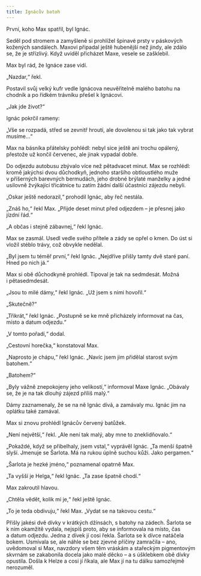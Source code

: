 ```yaml
---
title: Ignácův batoh
---
```


První, koho Max spatřil, byl Ignác.

  

Seděl pod stromem a zamyšleně si prohlížel špinavé prsty v páskových kožených sandálech. Maxovi připadal ještě hubenější než jindy, ale zdálo se, že je střízlivý. Když uviděl přicházet Maxe, vesele se zašklebil.

Max byl rád, že Ignáce zase vidí.

„Nazdar,“ řekl.

Postavil svůj velký kufr vedle Ignácova neuvěřitelně malého batohu na chodník a po řídkém trávníku přešel k Ignácovi.

„Jak jde život?“

Ignác pokrčil rameny:

„Vše se rozpadá, střed se zevnitř hroutí, ale dovolenou si tak jako tak vybrat musíme…“

Max na básníka přátelsky pohlédl: nebyl sice ještě ani trochu opálený, přestože už končil červenec, ale jinak vypadal dobře.

Do odjezdu autobusu zbývalo více než pětadvacet minut. Max se rozhlédl: kromě jakýchsi dvou důchodkyň, jednoho staršího obtloustlého muže v příšerných barevných bermudách, jeho drobné brýlaté manželky a jedné usilovně žvýkající třicátnice tu zatím žádní další účastníci zájezdu nebyli.

„Oskar ještě nedorazil,“ prohodil Ignác, aby řeč nestála.

„Znáš ho,“ řekl Max. „Přijde deset minut před odjezdem – je přesnej jako jízdní řád.“

„A občas i stejně zábavnej,“ řekl Ignác.

Max se zasmál. Usedl vedle svého přítele a zády se opřel o kmen. Do úst si vložil stéblo trávy, což obvykle nedělal.

„Byl jsem tu téměř první,“ řekl Ignác. „Nejdříve přišly tamty dvě staré paní. Hned po nich já.“

Max si obě důchodkyně prohlédl. Tipoval je tak na sedmdesát. Možná i pětasedmdesát.

„Jsou to milé dámy,“ řekl Ignác. „Už jsem s nimi hovořil.“

„Skutečně?“

„Třikrát,“ řekl Ignác. „Postupně se ke mně přicházely informovat na čas, místo a datum odjezdu.“

„V tomto pořadí,“ dodal.

„Cestovní horečka,“ konstatoval Max.

„Naprosto je chápu,“ řekl Ignác. „Navíc jsem jim přidělal starost svým batohem.“

„Batohem?“

„Byly vážně znepokojeny jeho velikostí,“ informoval Maxe Ignác. „Obávaly se, že je na tak dlouhý zájezd příliš malý.“

Dámy zaznamenaly, že se na ně Ignác dívá, a zamávaly mu. Ignác jim na oplátku také zamával.

Max si znovu prohlédl Ignácův červený batůžek.

„Není největší,“ řekl. „Ale není tak malý, aby mne to zneklidňovalo.“

„Pokaždé, když se přibelhaly, jsem vstal,“ vyprávěl Ignác. „Ta menší špatně slyší. Jmenuje se Šarlota. Má na rukou úplně suchou kůži. Jako pergamen.“

„Šarlota je hezké jméno,“ poznamenal opatrně Max.

„Ta vyšší je Helga,“ řekl Ignác. „Ta zase špatně chodí.“

Max zakroutil hlavou.

„Chtěla vědět, kolik mi je,“ řekl ještě Ignác.

„To je teda obdivuju,“ řekl Max. „Vydat se na takovou cestu.“

Přišly jakési dvě dívky v krátkých džínsách, s batohy na zádech. Šarlota se k nim okamžitě vydala, nejspíš proto, aby se informovala na místo, čas a datum odjezdu. Jedna z dívek jí cosi řekla. Šarlota se k dívce natáčela bokem. Usmívala se, ale náhle se bez zjevné příčiny zamračila – ano, uvědomoval si Max, navzdory všem těm vráskám a stařeckým pigmentovým skvrnám se zakabonila docela jako malé děcko – a s úšklebkem obě dívky opustila. Došla k Helze a cosi jí říkala, ale Max jí na tu dálku samozřejmě nerozuměl.
